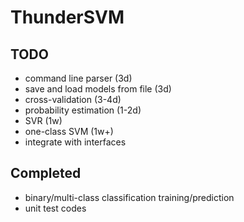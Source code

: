 # ThunderSVM
## TODO
- command line parser (3d)
- save and load models from file (3d)
- cross-validation (3-4d)
- probability estimation (1-2d)
- SVR (1w)
- one-class SVM (1w+)
- integrate with interfaces
## Completed
- binary/multi-class classification training/prediction
- unit test codes

